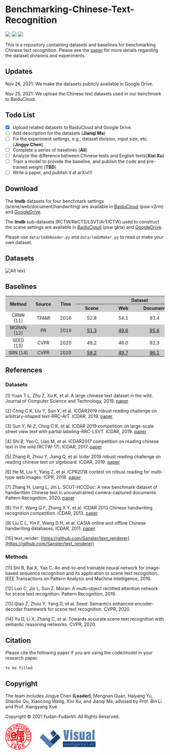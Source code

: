 # Benchmarking-Chinese-Text-Recognition
![](https://img.shields.io/badge/Team-FudanVI-red) ![](https://img.shields.io/badge/Maintained-Yes-green) ![](https://img.shields.io/badge/License-MIT-blue)


This is a repository containing datasets and baselines for benchmarking Chinese text recognition. Please see the [paper]() for more details regarding the dataset divisions and experiments.


## Updates
Nov 26, 2021: We make the datasets publicly available in Google Drive.

Nov 25, 2021: We upload the Chinese text datasets used in our benchmark to BaiduCloud.

## Todo List
- [x] Upload related datasets to BaiduCloud and Google Drive.
- [ ] Add description for the datasets (**Jianqi Ma**)
- [ ] Fix the experiment settings, e.g., dataset division, input size, etc. (**Jingye Chen**)
- [ ] Complete a series of baselines (**All**)
- [ ] Analyze the difference between Chinese texts and English texts(**Xixi Xu**)
- [ ] Train a model to provide the baseline, and publish the code and pre-trained weight (**TBD**)
- [ ] Write a paper, and publish it at arXiv!!!

## Download
The **lmdb** datasets for four benchmark settings (scene/web/document/handwriting) are available in [BaiduCloud](https://pan.baidu.com/s/1OlAAvSOUl8mA2WBzRC8RCg) (psw:v2rm) and [GoogleDrive](https://drive.google.com/drive/folders/1J-3klWJasVJTL32FOKaFXZykKwN6Wni5?usp=sharing).

The **lmdb** sub-datasets (RCTW/ReCTS/LSVT/ArT/CTW) used to construct the scene settings are available in [BaiduCloud](https://pan.baidu.com/s/1OSDNyb_6f1mJVtQad7SdhA) (psw:gkta) and [GoogleDrive](https://drive.google.com/drive/folders/1oYZPLjTADqmrS2cqeZgURhG2KT2sCCIh?usp=sharing).

Please use ```data/lmdbReader.py``` and ```data/lmdbMaker.py``` to read or make your own dataset.




## Datasets
![Alt text](./images/dataset.png)


## Baselines
<table><tbody>
    <tr bgcolor="#CCCCCC">
        <th rowspan="2">&nbsp;&nbsp;Method&nbsp;&nbsp;</th>
        <th rowspan="2">&nbsp;&nbsp;Source&nbsp;&nbsp;</th>
        <th rowspan="2">&nbsp;&nbsp;Time&nbsp;&nbsp;</th>
        <th colspan="4">Dataset</th>
    </tr>
    <tr bgcolor="#CCCCCC">
        <th align="center">&nbsp;&nbsp;&nbsp;&nbsp;&nbsp;&nbsp;Scene&nbsp;&nbsp;&nbsp;&nbsp;&nbsp;&nbsp;</th>
        <th align="center">&nbsp;&nbsp;&nbsp;&nbsp;&nbsp;&nbsp;&nbsp;Web&nbsp;&nbsp;&nbsp;&nbsp;&nbsp;&nbsp;&nbsp;</th>
        <th align="center">&nbsp;&nbsp;Document&nbsp;&nbsp;</th>
        <th align="center">&nbsp;Handwriting&nbsp;</th>
    </tr>
    <tr>
        <td align="center">CRNN [11]</td>
        <td align="center">TPAMI</td>
        <td align="center">2016</td>
        <td align="center">52.8</td>
        <td align="center">54.1</td>
        <td align="center">93.4</td>
        <td align="center">ing</td>
    </tr>
    <tr bgcolor="#CCCCCC">
        <td align="center">MORAN [12]</td>
        <td align="center">PR</td>
        <td align="center">2019</td>
        <td align="center"><a href="./predictions/MORAN/MORAN_scene.txt" style="color:black;">51.3</a></td>
        <td align="center"><a href="./predictions/MORAN/MORAN_web.txt" style="color:black;">49.6</a></td>
        <td align="center"><a href="./predictions/MORAN/MORAN_document.txt" style="color:black;">95.6</a></td>
        <td align="center">ing</td>
    </tr>
    <tr>
        <td align="center">SEED [13]</td>
        <td align="center">CVPR</td>
        <td align="center">2020</td>
        <td align="center">49.2</td>
        <td align="center">46.0</td>
        <td align="center">92.3</td>
        <td align="center">ing</td>
    </tr>
    <tr  bgcolor="#CCCCCC">
        <td align="center">SRN [14]</td>
        <td align="center">CVPR</td>
        <td align="center">2020</td>
        <td align="center"><a href="./predictions/SRN/SRN_scene.txt" style="color:black;">59.2</a></td>
        <td align="center"><a href="./predictions/SRN/SRN_web.txt" style="color:black;">49.7</a></td>
        <td align="center"><a href="./predictions/SRN/SRN_document.txt" style="color:black;">96.1</a></td>
        <td align="center">ing</td>
    </tr>
</table>

## References

### Datasets
[1] Yuan T L, Zhu Z, Xu K, et al. A large chinese text dataset in the wild. Journal of Computer Science and Technology, 2019. [paper](https://github.com/FudanVI/benchmarking-chinese-text-recognition/blob/main/papers/Scene/%E3%80%90CTW%E3%80%91(JCS2019)A%20Large%20Chinese%20Text%20Dataset%20in%20the%20Wild.pdf)

[2] Chng C K, Liu Y, Sun Y, et al. ICDAR2019 robust reading challenge on arbitrary-shaped text-RRC-ArT. ICDAR, 2019. [paper](https://github.com/FudanVI/benchmarking-chinese-text-recognition/blob/main/papers/Scene/%E3%80%90ArT%E3%80%91(ICDAR2019)ICDAR2019%20Robust%20Reading%20Challenge%20on%20Arbitrary-Shaped%20Text%20-%20RRC-ArT.pdf)

[3] Sun Y, Ni Z, Chng C K, et al. ICDAR 2019 competition on large-scale street view text with partial labeling-RRC-LSVT. ICDAR, 2019. [paper](https://github.com/FudanVI/benchmarking-chinese-text-recognition/blob/main/papers/Scene/%E3%80%90LSVT%E3%80%91(ICDAR2019)ICDAR%202019%20Competition%20on%20Large-scale%20Street%20View%20Text%20with%20Partial%20Labeling%20-%20RRC-LSVT.pdf)

[4] Shi B, Yao C, Liao M, et al. ICDAR2017 competition on reading chinese text in the wild (RCTW-17). ICDAR, 2017. [paper](https://github.com/FudanVI/benchmarking-chinese-text-recognition/blob/main/papers/Scene/%E3%80%90RCTW%E3%80%91(ICDAR2017)ICDAR2017%20Competition%20on%20Reading%20Chinese%20Text%20in%20the%20Wild%20(RCTW-17).pdf)

[5] Zhang R, Zhou Y, Jiang Q, et al. Icdar 2019 robust reading challenge on reading chinese text on signboard. ICDAR, 2019. [paper](https://github.com/FudanVI/benchmarking-chinese-text-recognition/blob/main/papers/Scene/%E3%80%90ReCTS%E3%80%91(ICDAR2019)ICDAR%202019%20Robust%20Reading%20Challenge%20on%20Reading%20Chinese%20Text%20on%20Signboard.pdf)

[6] He M, Liu Y, Yang Z, et al. ICPR2018 contest on robust reading for multi-type web images. ICPR, 2018. [paper](https://github.com/FudanVI/benchmarking-chinese-text-recognition/blob/main/papers/Web/%E3%80%90MTWI%E3%80%91(ICPR2018)ICPR2018%20Contest%20on%20Robust%20Reading%20for%20Multi-Type%20Web%20Images.pdf)

[7] Zhang H, Liang L, Jin L. SCUT-HCCDoc: A new benchmark dataset of handwritten Chinese text in unconstrained camera-captured documents. Pattern Recognition, 2020. [paper](https://github.com/FudanVI/benchmarking-chinese-text-recognition/blob/main/papers/Handwriting/%E3%80%90SCUT%E3%80%91(PR2020)SCUT-HCCDoc-%20A%20new%20benchmark%20dataset%20of%20handwritten%20Chinese%20text%20in%20unconstrained%20camera-captured%20documents.pdf)

[8] Yin F, Wang Q F, Zhang X Y, et al. ICDAR 2013 Chinese handwriting recognition competition. ICDAR, 2013. [paper](https://github.com/FudanVI/benchmarking-chinese-text-recognition/blob/main/papers/Handwriting/%E3%80%90ICDAR2013%E3%80%91(ICDAR2013)ICDAR%202013%20Chinese%20Handwriting%20Recognition%20Competition%20.pdf)

[9] Liu C L, Yin F, Wang D H, et al. CASIA online and offline Chinese handwriting databases. ICDAR, 2011. [paper](https://github.com/FudanVI/benchmarking-chinese-text-recognition/blob/main/papers/Handwriting/%E3%80%90HWDB%E3%80%91(ICDAR2011)CASIA%20Online%20and%20Offline%20Chinese%20Handwriting%20Databases.pdf)

[10] text_render: [https://github.com/Sanster/text_renderer](https://github.com/Sanster/text_renderer)

### Methods
[11] Shi B, Bai X, Yao C. An end-to-end trainable neural network for image-based sequence recognition and its application to scene text recognition. IEEE Transactions on Pattern Analysis and Machine Intelligence, 2016.

[12] Luo C, Jin L, Sun Z. Moran: A multi-object rectified attention network for scene text recognition. Pattern Recognition, 2019.

[13] Qiao Z, Zhou Y, Yang D, et al. Seed: Semantics enhanced encoder-decoder framework for scene text recognition. CVPR, 2020.

[14] Yu D, Li X, Zhang C, et al. Towards accurate scene text recognition with semantic reasoning networks. CVPR, 2020.

## Citation
Please cite the following paper if you are using the code/model in your research paper.

```
to be filled
```


## Copyright
The team includes Jingye Chen **(Leader)**, Mengnan Guan, Haiyang Yu, Shaobo Qu, Xiaocong Wang, Xixi Xu, and Jianqi Ma, advised by Prof. Bin Li and Prof. Xiangyang Xue.

Copyright © 2021 Fudan-FudanVI. All Rights Reserved.

![Alt text](./images/logo.png)

